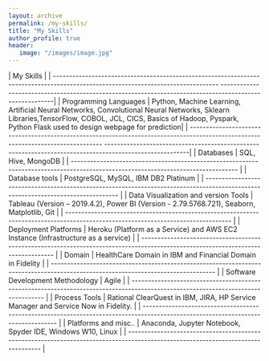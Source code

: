 ```yaml
---
layout: archive
permalink: /my-skills/
title: "My Skills"
author_profile: true
header:
   image: "/images/image.jpg"
---
```


  |                                                                                 My Skills                                                                                                                                                                                             |
  | ---------------------------------------------------------------------------------------------------------------------------------	--------------------------------------------------------------------------------------------------------|
  | Programming Languages | Python, Machine Learning, Artificial Neural Networks, Convolutional Neural Networks, Sklearn Libraries,TensorFlow, COBOL, JCL, CICS, Basics of Hadoop, Pyspark, Python Flask used to design webpage for prediction|
	| ---------------------------------------------------------------------------------------------------------------------------------	--------------------------------------------------------------------------------------------------------|
	| Databases		| SQL, Hive, MongoDB 	|
  | ---------------------------------------------------------------------------------------------------------------------------------	|
	| Database tools		| PostgreSQL, MySQL, IBM DB2 Platinum	|
  | ---------------------------------------------------------------------------------------------------------------------------------	|
	| Data Visualization and version Tools		| Tableau (Version – 2019.4.2), Power BI (Version - 2.79.5768.721), Seaborn, Matplotlib, Git	|
  | ---------------------------------------------------------------------------------------------------------------------------------	|
	| Deployment Platforms		| Heroku (Platform as a Service) and AWS EC2 Instance (Infrastructure as a service)	|
  | ---------------------------------------------------------------------------------------------------------------------------------	|
	| Domain		| HealthCare Domain in IBM and Financial Domain in Fidelity	|
  | ---------------------------------------------------------------------------------------------------------------------------------	|
	| Software Development Methodology		| Agile 	|
  | ---------------------------------------------------------------------------------------------------------------------------------	|
	| Process Tools 		| Rational ClearQuest in IBM, JIRA, HP Service Manager and Service Now in Fidelity.	|
  | ---------------------------------------------------------------------------------------------------------------------------------	|
	| Platforms and misc..		| Anaconda, Jupyter Notebook, Spyder IDE, Windows W10, Linux	|
  | ---------------------------------------------------------------------------------------------------------------------------------	|
